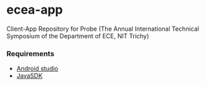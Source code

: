 # ecea-app
Client-App Repository for Probe (The Annual International Technical Symposium of the Department of ECE, NIT Trichy)
### Requirements
* [Android studio](https://developer.android.com/about)
* [JavaSDK](https://www.oracle.com/in/java/technologies/downloads/)
